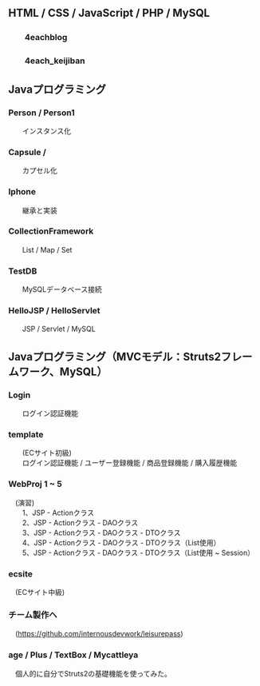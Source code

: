 
## HTML / CSS / JavaScript / PHP / MySQL
### 　　4eachblog
### 　　4each_keijiban


## Javaプログラミング

### Person / Person1
　　インスタンス化

### Capsule / 
　　カプセル化

### Iphone
　　継承と実装

### CollectionFramework
　　List / Map / Set

### TestDB
　　MySQLデータベース接続

### HelloJSP / HelloServlet
　　JSP / Servlet / MySQL

## Javaプログラミング（MVCモデル：Struts2フレームワーク、MySQL）

### Login
　　ログイン認証機能

### template
　　(ECサイト初級)  
　　ログイン認証機能 / ユーザー登録機能 / 商品登録機能 / 購入履歴機能

### WebProj 1 ~ 5
　(演習)  
　　1、JSP - Actionクラス  
　　2、JSP - Actionクラス - DAOクラス  
　　3、JSP - Actionクラス - DAOクラス - DTOクラス  
　　4、JSP - Actionクラス - DAOクラス - DTOクラス（List使用）  
　　5、JSP - Actionクラス - DAOクラス - DTOクラス（List使用 ~ Session）  

### ecsite
　(ECサイト中級)

### チーム製作へ
　(https://github.com/internousdevwork/leisurepass)

### age / Plus / TextBox / Mycattleya  
　個人的に自分でStruts2の基礎機能を使ってみた。
